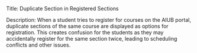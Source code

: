 Title: Duplicate Section in Registered Sections

Description: When a student tries to register for courses on the AIUB portal, duplicate sections of the same course are displayed as options for registration. This creates confusion for the students as they may accidentally register for the same section twice, leading to scheduling conflicts and other issues.

